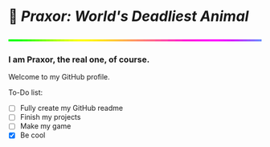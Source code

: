 # 👋 <i><strong>Praxor:</i></strong> <i><strong>World's Deadliest Animal</strong></i>
![rainbow](ezgif.com-resize.gif)
### I am Praxor, the real one, of course.
Welcome to my GitHub profile.

To-Do list:
- [ ] Fully create my GitHub readme
- [ ] Finish my projects
- [ ] Make my game
- [x] Be cool
